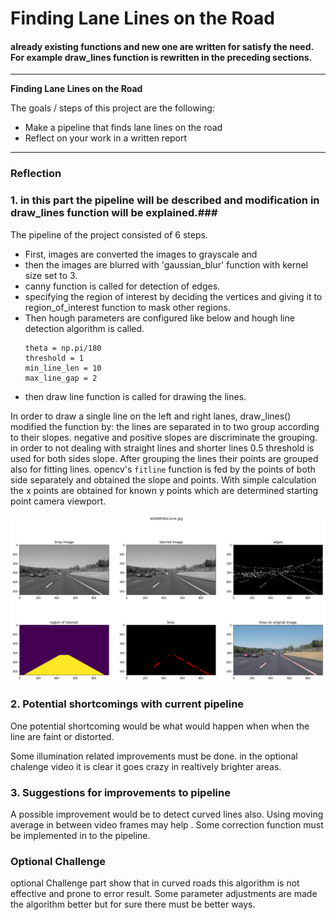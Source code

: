 # **Finding Lane Lines on the Road**


#### already existing functions and new one are written for satisfy the need. For example draw_lines function is rewritten in the preceding sections.

---

**Finding Lane Lines on the Road**

The goals / steps of this project are the following:
* Make a pipeline that finds lane lines on the road
* Reflect on your work in a written report


[//]: # (Image References)

[image1]: ./examples/imagePipeline.png "Grayscale"

---

### Reflection

### 1. in this part the pipeline will be described and modification in draw_lines function will be explained.###

 The pipeline of the project consisted of 6 steps.
 * First, images  are converted the images to grayscale and
 * then the images are blurred with 'gaussian_blur' function with kernel size set to 3.
 * canny function is called for detection of edges.
 * specifying the region of interest by deciding the vertices and giving it to region_of_interest function to mask other regions.
 * Then hough parameters are configured like below and hough line detection algorithm is called.
      ``` rho = 1
      theta = np.pi/180
      threshold = 1
      min_line_len = 10
      max_line_gap = 2
      ```
* then draw line function is called for drawing the lines.


In order to draw a single line on the left and right lanes, draw_lines()  modified the  function by:
the lines are separated in to two group according to their slopes. negative and positive slopes are discriminate the grouping. in order to not dealing with straight lines and shorter lines 0.5 threshold is used for both sides slope. After grouping the lines their points are grouped also for fitting lines. opencv's `fitline` function is fed by the points of both side separately and obtained the  slope and points. With simple calculation the x points are obtained for known y points which are determined starting point camera viewport.


![alt text][image1]


### 2.  Potential shortcomings with current pipeline



One potential shortcoming would be what would happen when  when the line are faint or distorted.

Some illumination related improvements must be done. in the optional chalenge video it is clear it goes crazy in realtively brighter areas.


### 3. Suggestions for improvements to pipeline

A possible improvement would be to  detect curved lines also.
Using moving average in between video frames may  help .
Some correction function must be implemented in to the pipeline.

### Optional Challenge
optional Challenge part show that in curved roads this algorithm is not effective and prone to error result. Some parameter adjustments are made the algorithm better but for sure there must be better ways.
